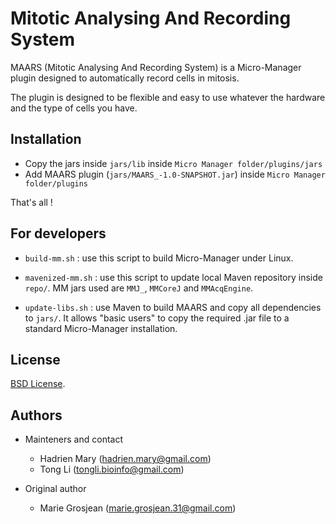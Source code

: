 # Mitotic Analysing And Recording System

MAARS (Mitotic Analysing And Recording System) is a Micro-Manager plugin designed to automatically record cells in mitosis.

The plugin is designed to be flexible and easy to use whatever the hardware and the type of cells you have.

## Installation

- Copy the jars inside `jars/lib` inside `Micro Manager folder/plugins/jars`
- Add MAARS plugin (`jars/MAARS_-1.0-SNAPSHOT.jar`) inside `Micro Manager folder/plugins`

That's all !

## For developers

- `build-mm.sh` : use this script to build Micro-Manager under Linux.

- `mavenized-mm.sh` : use this script to update local Maven repository inside `repo/`. MM jars used are `MMJ_`, `MMCoreJ` and `MMAcqEngine`.

- `update-libs.sh` : use Maven to build MAARS and copy all dependencies to `jars/`. It allows "basic users" to copy the required .jar file to a standard Micro-Manager installation.

## License

[BSD License](LICENSE).

## Authors

- Mainteners and contact
    - Hadrien Mary (hadrien.mary@gmail.com)
    - Tong Li (tongli.bioinfo@gmail.com)

- Original author
    - Marie Grosjean (marie.grosjean.31@gmail.com)

